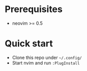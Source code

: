 # Prerequisites

- neovim >= 0.5

# Quick start

- Clone this repo under `~/.config/`
- Start nvim and run `:PlugInstall`
